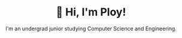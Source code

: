 <h1 align="center">👋 Hi, I'm Ploy!</h1>
<p align="center"> I'm an undergrad junior studying Computer Science and Engineering.</p>
